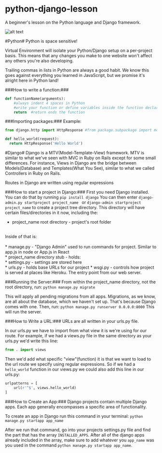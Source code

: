 # python-django-lesson
A beginner's lesson on the Python language and Django framework.

![alt text](https://samueleresca.net/wp-content/uploads/2015/12/python-django-logo.jpg "Python & Django")

#Python#
Python is space sensitive!

Virtual Environment will isolate your Python/Django setup on a per-project basis. This means that any changes you make to one website won't affect any others you're also developing.

Trailing commas in lists in Python are always a good habit. We know this goes against everything you learned in JavaScript, but we promise it's alright here in Python land!

###How to write a function:###
```python
def functionName(arguments):
    #always indent 4 spaces in Python
    #write your function or define variables inside the function declaration
    return  #return ends the function
```

###Importing packages:###
Example:
```python
from django.http import HttpResponse #from package.subpackage import module 

def hello_world(request):
  return HttpResponse('Hello World')
```

#Django#
Django is a MTV(Model-Template-View) framework. MTV is similar to what we've seen with MVC in Ruby on Rails except for some small differences. For instance, Views in Django are the bridge between Models(Database) and Templates(What You See), similar to what we called Controllers in Ruby on Rails.

Routes in Django are written using regular expressions

###How to start a project in Django:###
First you need Django installed. You can do that by running
`pip install django`
You can then enter
`django-admin.py startproject project_name ` or `django-admin startproject project_name`
to create a project tree directory. This directory will have certain files/directories in it now, including the: <br>
* project_name root directory - project's root folder<br>
<br>
Inside of that is:<br>
<br>
* manage.py - "Django Admin" used to run commands for project. Similar to app.js in node or App.js in React<br>
* project_name directory stub - holds: <br> 
    * settings.py - settings are stored here<br>
    * urls.py - holds base URLs for our project
    * wsgi.py - controls how project is served at places like Heroku. The entry point from our web server.

###Running the Server:###
From within the project_name directory, not the root directory, run: 
`python manage.py migrate`

This will apply all pending migrations from all apps. Migrations, as we know, are all about the database, which we haven't set up. That's because Django comes with one. Then, run:
`python manage.py runserver 0.0.0.0:8000`
This will run the server.

###How to Write a URL:###
URLs are all written in your urls.py file.

In our urls.py we have to import from what view it is we're using for our route. For example, if we had a views.py file in the same directory as your urls.py we'd write this line:
```python
from . import views
```
Then we'd add what specific "view"(function) it is that we want to load to the url route we specify using regular expressions. So if we had a `hello_world` function in our views.py we could also add this line in our urls.py:
```python
urlpatterns = [
    url(r'^$', views.hello_world)
]
```

###How to Create an App:###
Django projects contain multiple Django apps. Each app generally encompasses a specific area of functionality.

To create an app in Django run this command in your terminal:
`python manage.py startapp app_name`

After we run that command, go into your projects settings.py file and find the part that has the array `INSTALLED_APPS`. After all of the django apps already included in the array, make sure to add whatever you `app_name` was you used in the command `python manage.py startapp app_name`.









